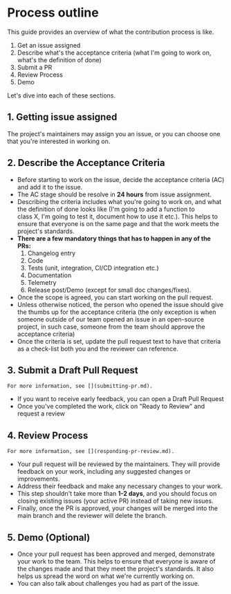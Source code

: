 # Process outline

This guide provides an overview of what the contribution process is like.

1. Get an issue assigned
2. Describe what's the acceptance criteria (what I'm going to work on, what's the definition of done)
3. Submit a PR
4. Review Process
5. Demo

Let's dive into each of these sections.

## 1. Getting issue assigned

The project's maintainers may assign you an issue, or you can choose one that you're
interested in working on.

## 2. Describe the Acceptance Criteria

- Before starting to work on the issue, decide the acceptance criteria (AC)
  and add it to the issue. 
- The AC stage should be resolve in **24 hours** from issue assignment.
- Describing the criteria includes what you're going to work on,
  and what the definition of done looks like (I'm going to add a function to  
  class X, I'm going to test it, document how to use it etc.). 
  This helps to ensure that everyone is on the same page and that the work meets 
  the project's standards. 
- **There are a few mandatory things that has to happen in 
  any of the PRs:**
  1. Changelog entry 
  2. Code
  3. Tests (unit, integration, CI/CD integration etc.)
  4. Documentation
  5. Telemetry
  6. Release post/Demo (except for small doc changes/fixes). 
- Once the scope is agreed, you can start working on the pull request. 
- Unless otherwise noticed, the person who opened the issue should give the thumbs up for the acceptance criteria (the only exception is when someone outside of our team opened an issue in an open-source project, in such case, someone from the team should approve the acceptance criteria)
- Once the criteria is set, update the pull request text to have that criteria as a check-list
  both you and the reviewer can reference.

## 3. Submit a Draft Pull Request

```{note}
For more information, see [](submitting-pr.md).
```

- If you want to receive early feedback, you can open a Draft Pull Request
- Once you've completed the work, click on "Ready to Review" and request a review

## 4. Review Process

```{note}
For more information, see [](responding-pr-review.md).
```

- Your pull request will be reviewed by the maintainers. They will provide feedback on your work, including any suggested changes or improvements. 
- Address their feedback and make any necessary changes to your work. 
- This step shouldn't take more than **1-2 days**, and you should 
focus on closing existing issues (your active PR) instead of taking new issues. 
- Finally, once the PR is approved, your changes will be merged into the main branch and the reviewer
will delete the branch.

## 5. Demo (Optional)

- Once your pull request has been approved and merged, demonstrate your work to the team. 
  This helps to ensure that everyone is aware of the changes made and that they meet 
  the project's standards. It also helps us spread the word on what we're currently
  working on. 
- You can also talk about challenges you had as part of the issue.



